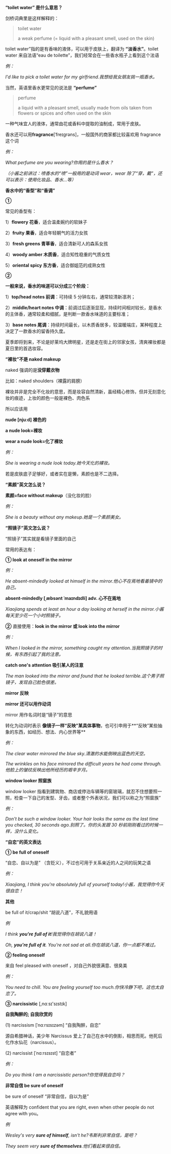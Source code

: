 **“toilet water” 是什么意思？**

剑桥词典里是这样解释的：

> toilet water
>
> a weak perfume (= liquid with a pleasant smell, used on the skin)

toilet water”指的是有香味的液体，可以用于皮肤上，翻译为 **“淡香水”**。toilet water 来自法语“eau de toilette”，我们经常会在一些香水瓶子上看到这个法语

_例：_

_I'd like to pick a toilet water for my girlfriend.我想给我女朋友挑一瓶香水。_

当然，英语里香水更常见的说法是 **“perfume”**

> perfume
>
> a liquid with a pleasant smell, usually made from oils taken from flowers or spices and often used on the skin

一种气味宜人的液体，通常由花或香料中提取的油制成，常用于皮肤。

香水还可以用**fragrance**[ˈfreɪɡrəns]，一般国外的商家都比较喜欢用 fragrance 这个词

_例：_

_What perfume are you wearing?你用的是什么香水？_

_（小酱之前讲过：喷香水的“喷”一般用的是动词 wear，wear 除了“穿，戴”，还可以表示：使用化妆品、香水...等）_

**香水中的“香型”和“香调”**

**①**

常见的香型有：

1）**flowery 花香**，适合温柔婉约的软妹子

2）**fruity 果香**，适合年轻朝气的活力女孩

3）**fresh greens 青草香**，适合清新可人的森系女孩

4）**woody amber 木质香**，适合知性稳重的气质女性

5）**oriental spicy 东方香**，适合御姐范的成熟女性

**②**

**一般来说，香水的味道可以分成三个阶段：**

1）**top/head notes 前调**：可持续 5 分钟左右，通常较清新凛冽；

2）**middle/heart notes 中调**：前调过后逐渐显现，持续时间相对较长，是香水的主体香，通常较柔和细腻，是判断一款香水味道的主要标准；

3）**base notes 尾调**：持续时间最长，以木质香居多，较温暖端庄，某种程度上决定了一款香水的留香持久度。

夏季即将到来，不论是好莱坞大牌明星，还是走在街上的邻家女孩，清爽裸妆都是夏日里的首选妆容。

**“裸妆”不是 naked makeup**

naked 强调的是**没穿戴衣物**

比如：naked shoulders（裸露的肩膀）

裸妆并非是完全不化妆的意思，而是妆容自然清新，虽经精心修饰，但并无刻意化妆的痕迹，上妆的颜色一般是裸色、肉色系

所以应该用

**nude [njuːd] 裸色的**

**a nude look=裸妆**

**wear a nude look=化了裸妆**

_例：_

_She is wearing a nude look today.她今天化的裸妆。_

若是皮肤底子足够好，或者实在是懒，素颜也是不二选择。

**“素颜”英文怎么说？**

**素颜=face without makeup**（没化妆的脸）

_例：_

_She is a beauty without any makeup.她是一个素颜美女。_

**“照镜子”英文怎么说？**

“照镜子”其实就是看镜子里面的自己

常用的表达有：

**① look at oneself in the mirror**

_例：_

_He absent-mindedly looked at himself in the mirror.他心不在焉地看着镜中的自己。_

**absent-mindedly [ˌæbsənt ˈmaɪndɪdli] adv. 心不在焉地**

_Xiaojiang spends at least an hour a day looking at herself in the mirror.小酱每天至少花一个小时照镜子。_

**②** 直接使用：**look in the mirror 或 look into the mirror**

_例：_

_When I looked in the mirror, something caught my attention.当我照镜子的时候，有东西引起了我的注意。_

**catch one's attention 吸引某人的注意**

_The man looked into the mirror and found that he looked terrible.这个男子照镜子，发现自己脸色很差。_

**mirror 反映**

**mirror 还可以用作动词**

mirror 用作名词时是“镜子”的意思

转化为动词时表示 **像镜子一样“反映”某具体事物**，也可引申用于**“反映”某些抽象的东西，如经历、想法、内心世界等**

_例：_

_The clear water mirrored the blue sky.清澈的水能倒映出蓝色的天空。_

_The wrinkles on his face mirrored the difficult years he had come through.他脸上的皱纹反映出他所经历的艰辛岁月。_

**window looker 照窗族**

window looker 指看到建筑物、商店或停泊车辆等的窗玻璃，就忍不住想要照一照，检查一下自己的发型、牙齿，或者整个外表状况，我们可以称之为“照窗族”

_例：_

_Don't be such a window looker. Your hair looks the same as the last time you checked, 30 seconds ago.别照了。你的头发跟 30 秒前刚刚看过的时候一样，没什么变化。_

**“自恋”的英文表达**

**① be full of oneself**

“自恋、自以为是” （含贬义），不过也可用于关系亲近的人之间的玩笑之语

_例：_

_Xiaojiang, I think you're absolutely full of yourself today!小酱，我觉得你今天很自恋！_

**其他**

be full of it/crap/shit “胡说八道”，不礼貌用语

_例_

_I think **you're** **full of it**!我觉得你在胡说八道！_

_Oh, **you're full of it**. You're not sad at all.你在胡说八道，你一点都不难过。_

**② feeling oneself**

来自 feel pleased with oneself ，对自己外貌很满意、很臭美

_例：_

_You need to chill. You are feeling yourself too much.你快冷静下吧，这也太自恋了。_

**③ narcissistic** [,nɑːsɪ'sɪstɪk]

**自我陶醉的; 自我欣赏的**

(1) narcissism [ˈnɑːrsɪsɪzəm] “自我陶醉，自恋”

源自希腊神话，美少年 Narcissus 爱上了自己在水中的倒影，相思而死。他死后化作水仙花（narcissus）。

(2) narcissist [ˈnɑːrsɪsɪst] “自恋者”

_例：_

_Do you think I am a narcissistic person?你觉得我自恋吗？_

**非常自信 be sure of oneself**

be sure of oneself “非常自信，自以为是”

英语解释为 confident that you are right, even when other people do not agree with you。

_例_

_Wesley's very **sure of himself**, isn't he?韦斯利非常自信，是吧？_

_They seem very **sure of themselves**.他们看起来很自信。_
